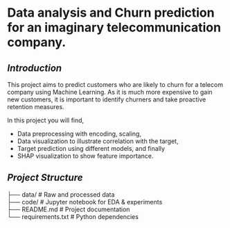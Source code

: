 ﻿# Data analysis and Churn prediction for an imaginary telecommunication company. 

## *Introduction*
This project aims to predict customers who are likely to churn for a telecom company using Machine Learning. As it is much more expensive to gain new customers, it is important to identify churners and take proactive retention measures. <br>

In this project you will find, 
- Data preprocessing with encoding, scaling,       
- Data visualization to illustrate correlation with the target,
- Target prediction using different models, and finally
- SHAP visualization to show feature importance. 

## *Project Structure*

├── data/                 # Raw and processed data <br>
├── code/            # Jupyter notebook for EDA & experiments <br>
├── README.md             # Project documentation <br>
└── requirements.txt      # Python dependencies <br>

